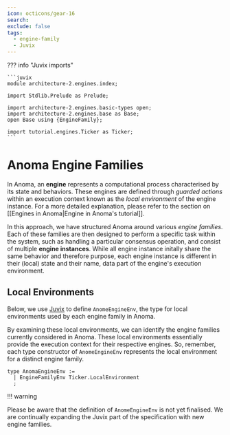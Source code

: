 ```yaml
---
icon: octicons/gear-16
search:
exclude: false
tags:
  - engine-family
  - Juvix
---
```



??? info "Juvix imports"

    ```juvix
    module architecture-2.engines.index;

    import Stdlib.Prelude as Prelude;
    
    import architecture-2.engines.basic-types open;
    import architecture-2.engines.base as Base;
    open Base using {EngineFamily};

    import tutorial.engines.Ticker as Ticker;
    ```

# Anoma Engine Families

In Anoma, an **engine** represents a computational process characterised by its
state and behaviors. These engines are defined through _guarded actions_
within an execution context known as the _local environment_ of the engine
instance. For a more detailed explanation, please refer to the section on
[[Engines in Anoma|Engine in Anoma's tutorial]].

In this approach, we have structured Anoma around various _engine families_. Each of
these families are then designed to perform a specific task within the system, such as handling
a particular consensus operation, and consist of multiple **engine instances**.
While all engine instance initally share the same behavior and therefore purpose,
each engine instance is different in their (local) state and their name, data 
part of the engine's execution environment.

## Local Environments

Below, we use [Juvix](https://docs.juvix.org) to define `AnomeEngineEnv`, the type for
local environments used by each engine family in Anoma. 

By examining these local environments, we can identify the engine families
currently considered in Anoma. These local environments essentially provide the
execution context for their respective engines. So, remember, each type
constructor of `AnomeEngineEnv` represents the local environment for a distinct
engine family.

```juvix
type AnomaEngineEnv := 
  | EngineFamilyEnv Ticker.LocalEnvironment
  ;
```

!!! warning 

  Please be aware that the definition of `AnomeEngineEnv` is not yet finalised. 
  We are continually expanding the Juvix part of the specification with new engine families.


